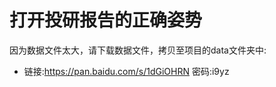 打开投研报告的正确姿势
=========

因为数据文件太大，请下载数据文件，拷贝至项目的data文件夹中:
- 链接:https://pan.baidu.com/s/1dGiOHRN  密码:i9yz
